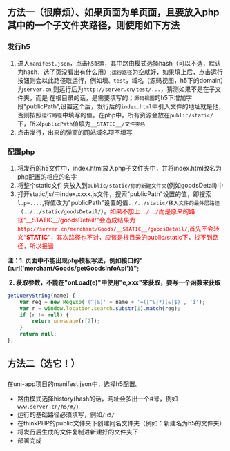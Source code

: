 ## 方法一（很麻烦）、如果页面为单页面，且要放入php其中的一个子文件夹路径，则使用如下方法

### 发行h5

1. 进入`manifest.json`，点击`h5配置`，其中路由模式选择hash（可以不选，默认为hash，选了页没看出有什么用）;`运行路径`为空就好，如果填上后，点击运行按钮则会以此路径取运行，例如填`、test`，域名（源码视图，h5下的domain）为`server.cn`,则运行后为`http://server.cn/test/...`，猜测如果不是在子文件夹，而是 在根目录的话，是需要填写的；`源码视图`的h5下增加字段"publicPath",设置这个后，发行后的`index.html`中引入文件的地址就是他，否则按照`运行路径`中填写的值。在php中，所有资源会放在`public/static/`下，所以`publicPath`值填为`__STATIC__/文件夹名`
2. 点击发行，出来的弹窗的网站域名项不填写

### 配置php

1. 将发行的h5文件中，index.html放入php子文件夹中，并将index.html改名为php配置的相应的名字
2. 将整个static文件夹放入到`public/static/你的新建文件夹`(例如goodsDetail)中
3. 打开static/js/中index.xxxx.js文件，搜索"publicPath"设置的值，即搜索`l.p=....`,将值改为"publicPath"设置的值`../../static/移入文件的最外层路径`（`../../static/goodsDetail/`）。<font color=red>如果不加上`../../`而是原来的路径"\_\_STATIC\_\_/goodsDetail/"会造成结果为`http://server.cn/merchant/Goods/__STATIC__/goodsDetail/`,首先不会转义“__STATIC__”，其次路径也不对，应该是根目录的public/static下，找不到路径，所以报错</font>

**注：1. 页面中不能出现php模板写法，例如接口的"{:url('merchant/Goods/getGoodsInfoApi')}";**

​       **2. 获取参数，不能在"onLoad(e)"中使用"e,xxx"来获取，要写一个函数来获取**

```js
getQueryString(name) {
	var reg = new RegExp('(^|&)' + name + '=([^&]*)(&|$)', 'i');
	var r = window.location.search.substr(1).match(reg);
	if (r != null) {
		return unescape(r[2]);
	}
	return null;
},
```

## 方法二（选它！）

### 

在uni-app项目的manifest.json中，选择h5配置。

* 路由模式选择history(hash的话，网址会多出一个#号，例如`www.server.cn/h5/#/`)
* 运行的基础路径必须填写，例如`/h5/`
* 在thinkPHP的public文件夹下创建同名文件夹（例如：新建名为h5的文件夹）
* 将发行后生成的文件复制进新建好的文件夹下
* 部署完成